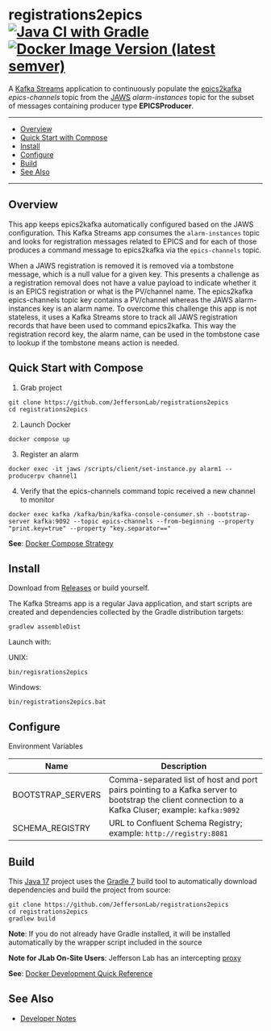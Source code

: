# registrations2epics [![Java CI with Gradle](https://github.com/JeffersonLab/registrations2epics/workflows/Java%20CI%20with%20Gradle/badge.svg)](https://github.com/JeffersonLab/registrations2epics/actions?query=workflow%3A%22Java+CI+with+Gradle%22) [![Docker Image Version (latest semver)](https://img.shields.io/docker/v/slominskir/registrations2epics?sort=semver&label=DockerHub)   ](https://hub.docker.com/r/slominskir/registrations2epics)
A [Kafka Streams](https://kafka.apache.org/documentation/streams/) application to continuously populate the [epics2kafka](https://github.com/JeffersonLab/epics2kafka) _epics-channels_ topic from the [JAWS](https://github.com/JeffersonLab/jaws) _alarm-instances_ topic for the subset of messages containing producer type __EPICSProducer__.  

---
 - [Overview](https://github.com/JeffersonLab/registrations2epics#overview)
 - [Quick Start with Compose](https://github.com/JeffersonLab/registrations2epics#quick-start-with-compose)
 - [Install](https://github.com/JeffersonLab/registrations2epics#install)
 - [Configure](https://github.com/JeffersonLab/registrations2epics#configure)
 - [Build](https://github.com/JeffersonLab/registrations2epics#build) 
 - [See Also](https://github.com/JeffersonLab/registrations2epics#see-also)
 ---

## Overview
This app keeps epics2kafka automatically configured based on the JAWS configuration.  This Kafka Streams app consumes the `alarm-instances` topic and looks for registration messages related to EPICS and for each of those produces a command message to epics2kafka via the `epics-channels` topic.   

When a JAWS registration is removed it is removed via a tombstone message, which is a null value for a given key.  This presents a challenge as a registration removal does not have a value payload to indicate whether it is an EPICS registration or what is the PV/channel name.  The epics2kafka epics-channels topic key contains a PV/channel whereas the JAWS alarm-instances key is an alarm name.   To overcome this challenge this app is not stateless, it uses a Kafka Streams store to track all JAWS registration records that have been used to command epics2kafka.  This way the registration record key, the alarm name, can be used in the tombstone case to lookup if the tombstone means action is needed.

## Quick Start with Compose 
1. Grab project
```
git clone https://github.com/JeffersonLab/registrations2epics
cd registrations2epics
```
2. Launch Docker
```
docker compose up
```
3. Register an alarm
```
docker exec -it jaws /scripts/client/set-instance.py alarm1 --producerpv channel1 
```
4. Verify that the epics-channels command topic received a new channel to monitor 
```
docker exec kafka /kafka/bin/kafka-console-consumer.sh --bootstrap-server kafka:9092 --topic epics-channels --from-beginning --property "print.key=true" --property "key.separator==" 
```

**See**: [Docker Compose Strategy](https://gist.github.com/slominskir/a7da801e8259f5974c978f9c3091d52c)

## Install
Download from [Releases](https://github.com/JeffersonLab/registrations2epics/releases) or build yourself.

The Kafka Streams app is a regular Java application, and start scripts are created and dependencies collected by the Gradle distribution targets:

```
gradlew assembleDist
```

Launch with:

UNIX:
```
bin/regisrations2epics
```
Windows:
```
bin/registrations2epics.bat
```

## Configure
Environment Variables

| Name | Description |
|---|---|
| BOOTSTRAP_SERVERS | Comma-separated list of host and port pairs pointing to a Kafka server to bootstrap the client connection to a Kafka Cluser; example: `kafka:9092` |
| SCHEMA_REGISTRY | URL to Confluent Schema Registry; example: `http://registry:8081` |

## Build
This [Java 17](https://adoptium.net/) project uses the [Gradle 7](https://gradle.org/) build tool to automatically download dependencies and build the project from source:

```
git clone https://github.com/JeffersonLab/registrations2epics
cd registrations2epics
gradlew build
```
**Note**: If you do not already have Gradle installed, it will be installed automatically by the wrapper script included in the source

**Note for JLab On-Site Users**: Jefferson Lab has an intercepting [proxy](https://gist.github.com/slominskir/92c25a033db93a90184a5994e71d0b78)

**See**: [Docker Development Quick Reference](https://gist.github.com/slominskir/a7da801e8259f5974c978f9c3091d52c#development-quick-reference)

## See Also
   - [Developer Notes](https://github.com/JeffersonLab/registrations2epics/wiki/Developer-Notes)
